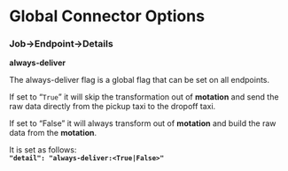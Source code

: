 # Global Connector Options

### **Job-&gt;Endpoint-&gt;Details**

 **always-deliver**  
  
The always-deliver flag is a global flag that can be set on all endpoints.   
  
If set to “`True`” it will skip the transformation out of **motation** and send the raw data directly from the pickup taxi to the dropoff taxi. 

If set to “False” it will always transform out of **motation** and build the raw data from the **motation**.

It is set as follows:  
**`"detail": "always-deliver:<True|False>"`**` `  
 

